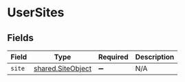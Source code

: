 # UserSites


## Fields

| Field                                                         | Type                                                          | Required                                                      | Description                                                   |
| ------------------------------------------------------------- | ------------------------------------------------------------- | ------------------------------------------------------------- | ------------------------------------------------------------- |
| `site`                                                        | [shared.SiteObject](../../../sdk/models/shared/siteobject.md) | :heavy_minus_sign:                                            | N/A                                                           |